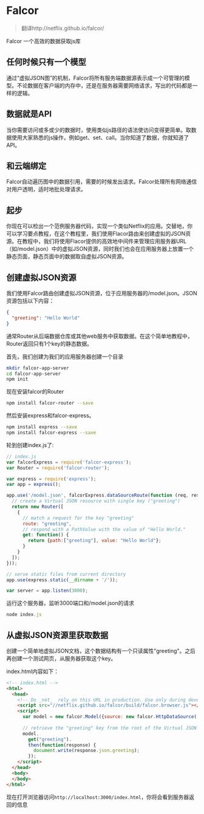  # Falcor

> 翻译http://netflix.github.io/falcor/

Falcor
一个高效的数据获取js库

## 任何时候只有一个模型

通过“虚拟JSON图”的机制，Falcor将所有服务端数据源表示成一个可管理的模型。不论数据在客户端的内存中，还是在服务器需要网络请求，写出的代码都是一样的逻辑。

## 数据就是API

当你需要访问或多或少的数据时，使用类似js路径的语法使访问变得更简单。取数据使用大家熟悉的js操作，例如get、set、call。当你知道了数据，你就知道了API。

## 和云端绑定

Falcor自动遍历图中的数据引用，需要的时候发出请求。Falcor处理所有网络通信对用户透明，适时地批处理请求。

## 起步

你现在可以检出一个范例服务器代码，实现一个类似Netflix的应用。交替地，你可以学习要点教程，在这个教程里，我们使用Flacor路由来创建虚拟的JSON资源。在教程中，我们将使用Flacor提供的高效地中间件来管理应用服务器URL（如/model.json）中的虚拟JSON资源，同时我们也会在应用服务器上放置一个静态页面，静态页面中的数据取自虚拟JSON资源。

## 创建虚拟JSON资源

我们使用Falcor路由创建虚拟JSON资源，位于应用服务器的/model.json。JSON资源包括以下内容：

```json
{
  "greeting": "Hello World"
}
```

通常Router从后端数据仓库或其他web服务中获取数据。在这个简单地教程中，Router返回只有1个key的静态数据。

首先，我们创建为我们的应用服务器创建一个目录

```bash
mkdir falcor-app-server
cd falcor-app-server
npm init
```

现在安装falcor的Router

```bash
npm install falcor-router --save
```

然后安装express和falcor-express。

```bash
npm install express --save
npm install falcor-express --save
```

轮到创建index.js了:

```javascript
// index.js
var falcorExpress = require('falcor-express');
var Router = require('falcor-router');

var express = require('express');
var app = express();

app.use('/model.json', falcorExpress.dataSourceRoute(function (req, res) {
  // create a Virtual JSON resource with single key ("greeting")
  return new Router([
    {
      // match a request for the key "greeting"    
      route: "greeting",
      // respond with a PathValue with the value of "Hello World."
      get: function() {
        return {path:["greeting"], value: "Hello World"};
      }
    }
  ]);
}));

// serve static files from current directory
app.use(express.static(__dirname + '/'));

var server = app.listen(3000);
```

运行这个服务器，监听3000端口和/model.json的请求

```javascript
node index.js
```

## 从虚拟JSON资源里获取数据

创建一个简单地虚拟JSON文档，这个数据结构有一个只读属性"greeting"。之后再创建一个测试网页，从服务器获取这个key。

index.html内容如下：

```html
<!-- index.html -->
<html>
  <head>
    <!-- Do _not_  rely on this URL in production. Use only during development.  -->
    <script src="//netflix.github.io/falcor/build/falcor.browser.js"></script>
    <script>
      var model = new falcor.Model({source: new falcor.HttpDataSource('/model.json') });
      
      // retrieve the "greeting" key from the root of the Virtual JSON resource
      model.
        get("greeting").
        then(function(response) {
          document.write(response.json.greeting);
        });
    </script>
  </head>
  <body>
  </body>
</html>
```

现在打开浏览器访问`http://localhost:3000/index.html`，你将会看到服务器返回的信息



